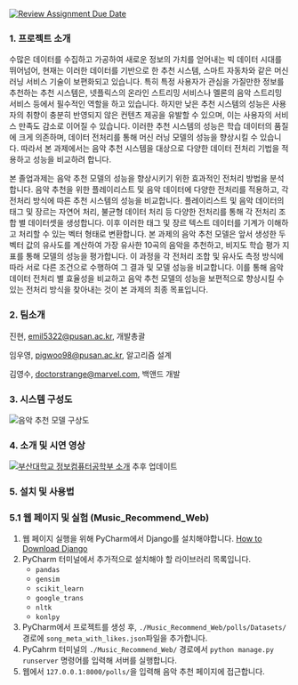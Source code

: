 [![Review Assignment Due Date](https://classroom.github.com/assets/deadline-readme-button-24ddc0f5d75046c5622901739e7c5dd533143b0c8e959d652212380cedb1ea36.svg)](https://classroom.github.com/a/fnZ3vxy8)

### 1. 프로젝트 소개

수많은 데이터를 수집하고 가공하여 새로운 정보의 가치를 얻어내는 빅 데이터 시대를 뛰어넘어, 현재는 이러한 데이터를 기반으로 한 추천 시스템, 스마트 자동차와 같은 머신러닝 서비스 기술이 보편화되고 있습니다. 특히 특정 사용자가 관심을 가질만한 정보를 추천하는 추천 시스템은, 넷플릭스의 온라인 스트리밍 서비스나 멜론의 음악 스트리밍 서비스 등에서 필수적인 역할을 하고 있습니다. 하지만 낮은 추천 시스템의 성능은 사용자의 취향이 충분히 반영되지 않은 컨텐츠 제공을 유발할 수 있으며, 이는 사용자의 서비스 만족도 감소로 이어질 수 있습니다. 이러한 추천 시스템의 성능은 학습 데이터의 품질에 크게 의존하며, 데이터 전처리를 통해 머신 러닝 모델의 성능을 향상시킬 수 있습니다. 따라서 본 과제에서는 음악 추천 시스템을 대상으로 다양한 데이터 전처리 기법을 적용하고 성능을 비교하려 합니다.

본 졸업과제는 음악 추천 모델의 성능을 향상시키기 위한 효과적인 전처리 방법을 분석합니다. 음악 추천을 위한 플레이리스트 및 음악 데이터에 다양한 전처리를 적용하고, 각 전처리 방식에 따른 추천 시스템의 성능을 비교합니다. 플레이리스트 및 음악 데이터의 태그 및 장르는 자연어 처리, 불균형 데이터 처리 등 다양한 전처리를 통해 각 전처리 조합 별 데이터셋을 생성합니다. 이후 이러한 태그 및 장르 텍스트 데이터를 기계가 이해하고 처리할 수 있는 벡터 형태로 변환합니다. 본 과제의 음악 추천 모델은 앞서 생성한 두 벡터 값의 유사도를 계산하여 가장 유사한 10곡의 음악을 추천하고, 비지도 학습 평가 지표를 통해 모델의 성능을 평가합니다. 이 과정을 각 전처리 조합 및 유사도 측정 방식에 따라 서로 다른 조건으로 수행하여 그 결과 및 모델 성능을 비교합니다. 이를 통해 음악 데이터 전처리 별 효율성을 비교하고 음악 추천 모델의 성능을 보편적으로 향상시킬 수 있는 전처리 방식을 찾아내는 것이 본 과제의 최종 목표입니다.

### 2. 팀소개

진현, emil5322@pusan.ac.kr, 개발총괄

임우영, pigwoo98@pusan.ac.kr, 알고리즘 설계

김영수, doctorstrange@marvel.com, 백앤드 개발

### 3. 시스템 구성도

![음악 추천 모델 구상도](https://ifh.cc/g/V4Ahj9.jpg)

### 4. 소개 및 시연 영상

[![부산대학교 정보컴퓨터공학부 소개](http://img.youtube.com/vi/zh_gQ_lmLqE/0.jpg)](https://youtu.be/zh_gQ_lmLqE)
추후 업데이트

### 5. 설치 및 사용법

### 5.1 웹 페이지 및 실험 (Music_Recommend_Web)
1. 웹 페이지 실행을 위해 PyCharm에서 Django를 설치해야합니다. [How to Download Django](https://docs.djangoproject.com/ko/4.2/intro/install/)
2. PyCharm 터미널에서 추가적으로 설치해야 할 라이브러리 목록입니다.
    - ```pandas```
    - ```gensim```
    - ```scikit_learn```
    - ```google_trans```
    - ```nltk```
    - ```konlpy```
3. PyCharm에서 프로젝트를 생성 후, ```./Music_Recommend_Web/polls/Datasets/``` 경로에 ```song_meta_with_likes.json```파일을 추가합니다.
4. PyCahrm 터미널의 ```./Music_Recommend_Web/``` 경로에서 ```python manage.py runserver``` 명령어를 입력해 서버를 실행합니다.
5. 웹에서 ```127.0.0.1:8000/polls/```을 입력해 음악 추천 페이지에 접근합니다.
